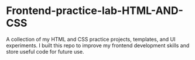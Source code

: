 # Frontend-practice-lab-HTML-AND-CSS
A collection of my HTML and CSS practice projects, templates, and UI experiments. I built this repo to improve my frontend development skills and store useful code for future use.
